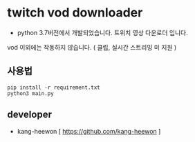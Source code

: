 # twitch vod downloader
* python 3.7버전에서 개발되었습니다.
트위치 영상 다운로더 입니다.

vod 이외에는 작동하지 않습니다. ( 클립, 실시간 스트리밍 미 지원 )

## 사용법
```shell
pip install -r requirement.txt
python3 main.py
```

## developer
* kang-heewon [ https://github.com/kang-heewon ]
